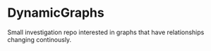 # DynamicGraphs
Small investigation repo interested in graphs that have relationships changing continously.
